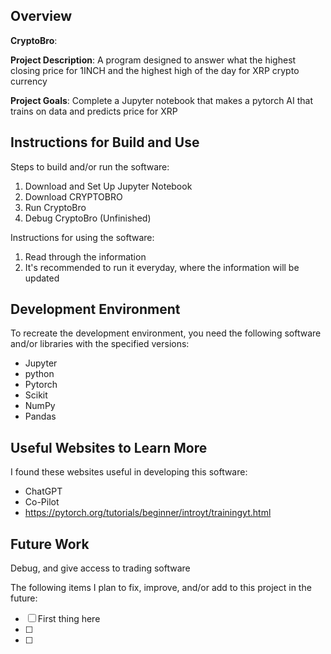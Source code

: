 ## Overview

**CryptoBro**:

**Project Description**: A program designed to answer what the highest closing price for 1INCH and the highest high of the day for XRP crypto currency

**Project Goals**: Complete a Jupyter notebook that makes a pytorch AI that trains on data and predicts price for XRP

## Instructions for Build and Use

Steps to build and/or run the software:

1. Download and Set Up Jupyter Notebook
2. Download CRYPTOBRO
3. Run CryptoBro
4. Debug CryptoBro (Unfinished)

Instructions for using the software:

1. Read through the information
2. It's recommended to run it everyday, where the information will be updated

## Development Environment 

To recreate the development environment, you need the following software and/or libraries with the specified versions:
* Jupyter
* python
* Pytorch
* Scikit
* NumPy
* Pandas

## Useful Websites to Learn More

I found these websites useful in developing this software:

* ChatGPT
* Co-Pilot
* https://pytorch.org/tutorials/beginner/introyt/trainingyt.html

## Future Work

Debug, and give access to trading software

The following items I plan to fix, improve, and/or add to this project in the future:

* [ ] First thing here
* [ ]
* [ ]
